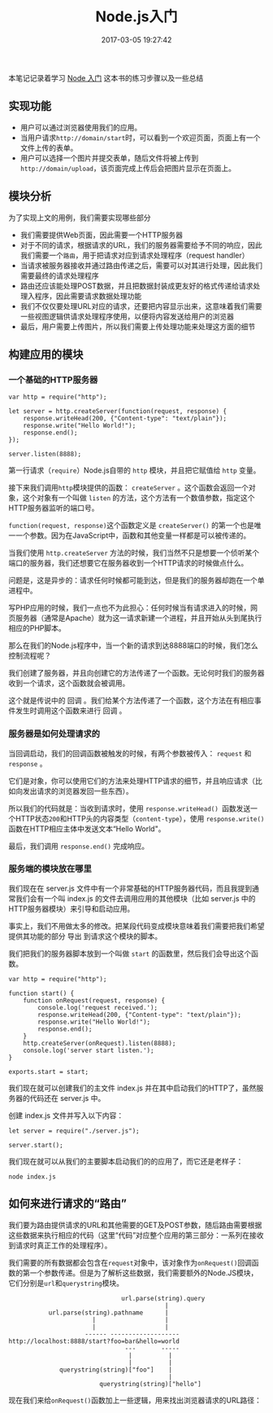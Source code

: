 ﻿---
title: Node.js入门
date: 2017-03-05 19:27:42
categories: coding
tags:
  - Node.js
---

本笔记记录着学习 [Node 入门](http://www.nodebeginner.org/index-zh-cn.html) 这本书的练习步骤以及一些总结

## 实现功能

* 用户可以通过浏览器使用我们的应用。
* 当用户请求`http://domain/start`时，可以看到一个欢迎页面，页面上有一个文件上传的表单。
* 用户可以选择一个图片并提交表单，随后文件将被上传到`http://domain/upload`，该页面完成上传后会把图片显示在页面上。

## 模块分析

为了实现上文的用例，我们需要实现哪些部分

* 我们需要提供Web页面，因此需要一个HTTP服务器
* 对于不同的请求，根据请求的URL，我们的服务器需要给予不同的响应，因此我们需要一个`路由`，用于把请求对应到请求处理程序（request handler）
* 当请求被服务器接收并通过路由传递之后，需要可以对其进行处理，因此我们需要最终的请求处理程序
* 路由还应该能处理POST数据，并且把数据封装成更友好的格式传递给请求处理入程序，因此需要请求数据处理功能
* 我们不仅仅要处理URL对应的请求，还要把内容显示出来，这意味着我们需要一些视图逻辑供请求处理程序使用，以便将内容发送给用户的浏览器
* 最后，用户需要上传图片，所以我们需要上传处理功能来处理这方面的细节

## 构建应用的模块

### 一个基础的HTTP服务器

```
var http = require("http");

let server = http.createServer(function(request, response) {
	response.writeHead(200, {"Content-type": "text/plain"});
	response.write("Hello World!");
	response.end();
});

server.listen(8888);
```

第一行请求（`require`）Node.js自带的 `http` 模块，并且把它赋值给 `http` 变量。

接下来我们调用`http`模块提供的函数： `createServer` 。这个函数会返回一个对象，这个对象有一个叫做 `listen` 的方法，这个方法有一个数值参数，指定这个HTTP服务器监听的端口号。

`function(request, response)`这个函数定义是 `createServer()` 的第一个也是唯一一个参数。因为在JavaScript中，函数和其他变量一样都是可以被传递的。

当我们使用 `http.createServer` 方法的时候，我们当然不只是想要一个侦听某个端口的服务器，我们还想要它在服务器收到一个HTTP请求的时候做点什么。

问题是，这是异步的：请求任何时候都可能到达，但是我们的服务器却跑在一个单进程中。

写PHP应用的时候，我们一点也不为此担心：任何时候当有请求进入的时候，网页服务器（通常是Apache）就为这一请求新建一个进程，并且开始从头到尾执行相应的PHP脚本。

那么在我们的Node.js程序中，当一个新的请求到达8888端口的时候，我们怎么控制流程呢？

我们创建了服务器，并且向创建它的方法传递了一个函数。无论何时我们的服务器收到一个请求，这个函数就会被调用。

这个就是传说中的 回调 。我们给某个方法传递了一个函数，这个方法在有相应事件发生时调用这个函数来进行 回调 。

### 服务器是如何处理请求的

当回调启动，我们的回调函数被触发的时候，有两个参数被传入： `request` 和 `response` 。

它们是对象，你可以使用它们的方法来处理HTTP请求的细节，并且响应请求（比如向发出请求的浏览器发回一些东西）。

所以我们的代码就是：当收到请求时，使用 `response.writeHead() `函数发送一个HTTP状态`200`和HTTP头的内容类型（`content-type`），使用 `response.write()` 函数在HTTP相应主体中发送文本“Hello World"。

最后，我们调用 `response.end()` 完成响应。

### 服务端的模块放在哪里

我们现在在 server.js 文件中有一个非常基础的HTTP服务器代码，而且我提到通常我们会有一个叫 index.js 的文件去调用应用的其他模块（比如 server.js 中的HTTP服务器模块）来引导和启动应用。

事实上，我们不用做太多的修改。把某段代码变成模块意味着我们需要把我们希望提供其功能的部分 导出 到请求这个模块的脚本。

我们把我们的服务器脚本放到一个叫做 `start` 的函数里，然后我们会导出这个函数。

```
var http = require("http");

function start() {
	function onRequest(request, response) {
		console.log('request received.');
		response.writeHead(200, {"Content-type": "text/plain"});
		response.write("Hello World!");
		response.end();
	}
	http.createServer(onRequest).listen(8888);
	console.log('server start listen.');
}

exports.start = start;
```

我们现在就可以创建我们的主文件 index.js 并在其中启动我们的HTTP了，虽然服务器的代码还在 server.js 中。

创建 index.js 文件并写入以下内容：

```
let server = require("./server.js");

server.start();
```

我们现在就可以从我们的主要脚本启动我们的的应用了，而它还是老样子：

```
node index.js
```

## 如何来进行请求的“路由”

我们要为路由提供请求的URL和其他需要的GET及POST参数，随后路由需要根据这些数据来执行相应的代码（这里“代码”对应整个应用的第三部分：一系列在接收到请求时真正工作的处理程序）。

我们需要的所有数据都会包含在`request`对象中，该对象作为`onRequest()`回调函数的第一个参数传递。但是为了解析这些数据，我们需要额外的Node.JS模块，它们分别是`url`和`querystring`模块。

```
                               url.parse(string).query
                                           |
           url.parse(string).pathname      |
                       |                   |
                       |                   |
                     ------ -------------------
http://localhost:8888/start?foo=bar&hello=world
                                ---       -----
                                 |          |
                                 |          |
              querystring(string)["foo"]    |
                                            |
                         querystring(string)["hello"]
```

现在我们来给`onRequest()`函数加上一些逻辑，用来找出浏览器请求的URL路径：











































































































